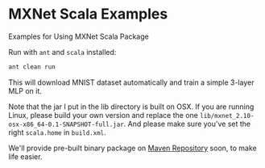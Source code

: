 # MXNet Scala Examples
Examples for Using MXNet Scala Package

Run with `ant` and `scala` installed:

```bash
ant clean run
```

This will download MNIST dataset automatically and train a simple 3-layer MLP on it.

Note that the jar I put in the lib directory is built on OSX. If you are running Linux, please build your own version and replace the one `lib/mxnet_2.10-osx-x86_64-0.1-SNAPSHOT-full.jar`. And please make sure you've set the right `scala.home` in `build.xml`.

We'll provide pre-built binary package on [Maven Repository](http://mvnrepository.com) soon, to make life easier.